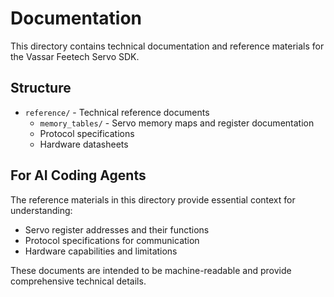 # Documentation

This directory contains technical documentation and reference materials for the Vassar Feetech Servo SDK.

## Structure

- `reference/` - Technical reference documents
  - `memory_tables/` - Servo memory maps and register documentation
  - Protocol specifications
  - Hardware datasheets

## For AI Coding Agents

The reference materials in this directory provide essential context for understanding:
- Servo register addresses and their functions
- Protocol specifications for communication
- Hardware capabilities and limitations

These documents are intended to be machine-readable and provide comprehensive technical details.
